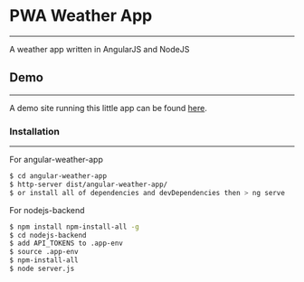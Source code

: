 # PWA Weather App
---
A weather app written in AngularJS and NodeJS

## Demo
---
A demo site running this little app can be found [here](https://weatherangular.herokuapp.com/).

### Installation
---
For angular-weather-app
```sh
$ cd angular-weather-app
$ http-server dist/angular-weather-app/
$ or install all of dependencies and devDependencies then > ng serve
```
For nodejs-backend
```sh
$ npm install npm-install-all -g
$ cd nodejs-backend
$ add API_TOKENS to .app-env
$ source .app-env
$ npm-install-all
$ node server.js
```
